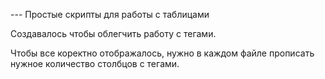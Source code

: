 --- Простые скрипты для работы с таблицами

Создавалось чтобы облегчить работу с тегами.

Чтобы все коректно отображалось, нужно в каждом файле прописать нужное количество столбцов с тегами.